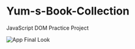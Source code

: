 # Yum-s-Book-Collection
JavaScript DOM Practice Project


![App Final Look](https://user-images.githubusercontent.com/59744630/174794595-abd98e94-5459-433d-9639-e4fe97958c24.png)
